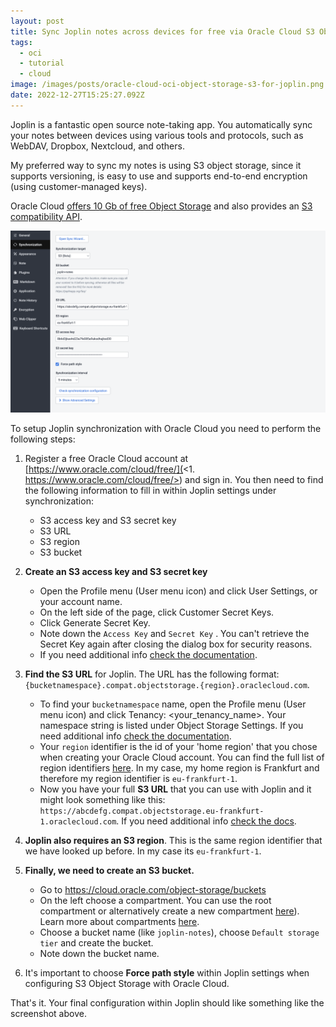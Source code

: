 ```yaml
---
layout: post
title: Sync Joplin notes across devices for free via Oracle Cloud S3 Object Storage
tags:
  - oci
  - tutorial
  - cloud
image: /images/posts/oracle-cloud-oci-object-storage-s3-for-joplin.png
date: 2022-12-27T15:25:27.092Z
---
```

Joplin is a fantastic open source note-taking app. You automatically sync your notes between devices using various tools and protocols, such as WebDAV, Dropbox, Nextcloud, and others.

My preferred way to sync my notes is using S3 object storage, since it supports versioning, is easy to use and supports end-to-end encryption (using customer-managed keys).

Oracle Cloud [offers 10 Gb of free Object Storage](https://www.oracle.com/cloud/free/) and also provides an [S3 compatibility API](https://docs.oracle.com/en-us/iaas/Content/Object/Tasks/s3compatibleapi.htm). 

![joplin-s3-config-oracle](/images/posts/joplin-s3-config-oracle.png "joplin-s3-config-oracle")

To setup Joplin synchronization with Oracle Cloud you need to perform the following steps:

1. Register a free Oracle Cloud account at [https://www.oracle.com/cloud/free/](<1. https://www.oracle.com/cloud/free/>) and sign in. You then need to find the following information to fill in within Joplin settings under synchronization:

   * S3 access key and S3 secret key
   * S3 URL
   * S3 region
   * S3 bucket

2. **Create an S3 access key and S3 secret key**

   * Open the Profile menu (User menu icon) and click User Settings, or your account name.
   * On the left side of the page, click Customer Secret Keys.
   * Click Generate Secret Key.
   * Note down the `Access Key` and `Secret Key` . You can't retrieve the Secret Key again after closing the dialog box for security reasons.
   * If you need additional info [check the documentation](https://docs.oracle.com/en-us/iaas/Content/Identity/Tasks/managingcredentials.htm#create-secret-key).

3. **Find the S3 URL** for Joplin. The URL has the following format: `{bucketnamespace}.compat.objectstorage.{region}.oraclecloud.com`.

   * To find your `bucketnamespace` name, open the Profile menu (User menu icon) and click Tenancy: &lt;your_tenancy_name&gt;. Your namespace string is listed under Object Storage Settings. If you need additional info [check the documentation](https://docs.oracle.com/en-us/iaas/Content/Object/Tasks/understandingnamespaces.htm#usingconsole).
   * Your `region` identifier is the id of your 'home region' that you chose when creating your Oracle Cloud account. You can find the full list of region identifiers [here](https://docs.oracle.com/en-us/iaas/Content/General/Concepts/regions.htm#About). In my case, my home region is Frankfurt and therefore my region identifier is `eu-frankfurt-1`.
   * Now you have your full **S3 URL** that you can use with Joplin and it might look something like this: `https://abcdefg.compat.objectstorage.eu-frankfurt-1.oraclecloud.com`. If you need additional info [check the docs](https://docs.oracle.com/en-us/iaas/Content/Object/Tasks/s3compatibleapi.htm#usingAPI).

4. **Joplin also requires an S3 region**. This is the same region identifier that we have looked up before. In my case its `eu-frankfurt-1`.

5. **Finally, we need to create an S3 bucket.**

   * Go to https://cloud.oracle.com/object-storage/buckets
   * On the left choose a compartment. You can use the root compartment or alternatively create a new compartment [here](https://cloud.oracle.com/identity/compartments)). Learn more about compartments [here](https://docs.oracle.com/en-us/iaas/Content/Identity/Tasks/managingcompartments.htm#Working).
   * Choose a bucket name (like `joplin-notes`), choose `Default storage tier` and create the bucket.
   * Note down the bucket name.
6. It's important to choose **Force path style** within Joplin settings when configuring S3 Object Storage with Oracle Cloud.

That's it. Your final configuration within Joplin should like something like the screenshot above.